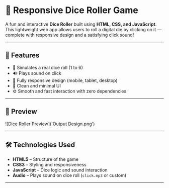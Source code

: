 
# 🎲 Responsive Dice Roller Game

A fun and interactive **Dice Roller** built using **HTML, CSS, and JavaScript**. This lightweight web app allows users to roll a digital die by clicking on it — complete with responsive design and a satisfying click sound!

---

## 🚀 Features

- 🎲 Simulates a real dice roll (1 to 6)
- 🔊 Plays sound on click
- 📱 Fully responsive design (mobile, tablet, desktop)
- 🎨 Clean and minimal UI
- ⚙️ Smooth and fast interaction with zero dependencies

---

## 📸 Preview

![Dice Roller Preview]('Output Design.png')

---

## 🛠️ Technologies Used

- **HTML5** – Structure of the game
- **CSS3** – Styling and responsiveness
- **JavaScript** – Dice logic and sound interaction
- **Audio** – Plays sound on dice roll (`click.mp3` or custom)

---
